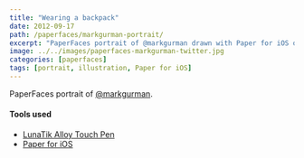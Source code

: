 ```yaml
---
title: "Wearing a backpack"
date: 2012-09-17
path: /paperfaces/markgurman-portrait/
excerpt: "PaperFaces portrait of @markgurman drawn with Paper for iOS on an iPad."
image: ../../images/paperfaces-markgurman-twitter.jpg
categories: [paperfaces]
tags: [portrait, illustration, Paper for iOS]
---
```


PaperFaces portrait of [@markgurman](https://twitter.com/markgurman).

#### Tools used

- [LunaTik Alloy Touch Pen](https://www.amazon.com/gp/product/B00821TR7G/ref=as_li_ss_tl?ie=UTF8&tag=mademist-20&linkCode=as2&camp=1789&creative=390957&creativeASIN=B00821TR7G)
- [Paper for iOS](https://paper.bywetransfer.com/)

